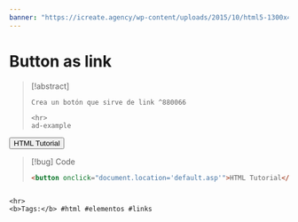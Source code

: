 ```yaml
---
banner: "https://icreate.agency/wp-content/uploads/2015/10/html5-1300x470.gif"
---
```

# Button as link
> [!abstract]
> ````
> Crea un botón que sirve de link ^880066
> 
> <hr>
> ad-example
<button onclick="document.location='default.asp'">HTML Tutorial</button>

> [!bug] Code
> ~~~html
> <button onclick="document.location='default.asp'">HTML Tutorial</button>
> ~~~


````

<hr>
<b>Tags:</b> #html #elementos #links 
